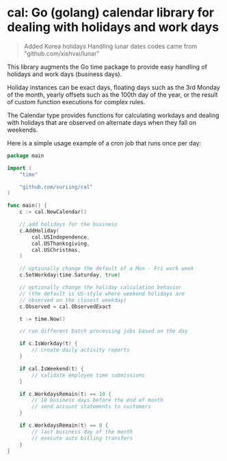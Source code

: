 # cal: Go (golang) calendar library for dealing with holidays and work days

> Added Korea holidays
> Handling lunar dates codes came from "github.com/xishvai/lunar"

This library augments the Go time package to provide easy handling of holidays
and work days (business days).

Holiday instances can be exact days, floating days such as the 3rd Monday of
the month, yearly offsets such as the 100th day of the year, or the result of
custom function executions for complex rules.

The Calendar type provides functions for calculating workdays and dealing
with holidays that are observed on alternate days when they fall on weekends.

Here is a simple usage example of a cron job that runs once per day:
```go
package main

import (
	"time"

	"github.com/suriing/cal"
)

func main() {
	c := cal.NewCalendar()

	// add holidays for the business
	c.AddHoliday(
		cal.USIndependence,
		cal.USThanksgiving,
		cal.USChristmas,
	)

	// optionally change the default of a Mon - Fri work week
	c.SetWorkday(time.Saturday, true)

	// optionally change the holiday calculation behavior
	// (the default is US-style where weekend holidays are
	// observed on the closest weekday)
	c.Observed = cal.ObservedExact

	t := time.Now()

	// run different batch processing jobs based on the day

	if c.IsWorkday(t) {
		// create daily activity reports
	}

	if cal.IsWeekend(t) {
		// validate employee time submissions
	}

	if c.WorkdaysRemain(t) == 10 {
		// 10 business days before the end of month
		// send account statements to customers
	}

	if c.WorkdaysRemain(t) == 0 {
		// last business day of the month
		// execute auto billing transfers
	}
}
```
